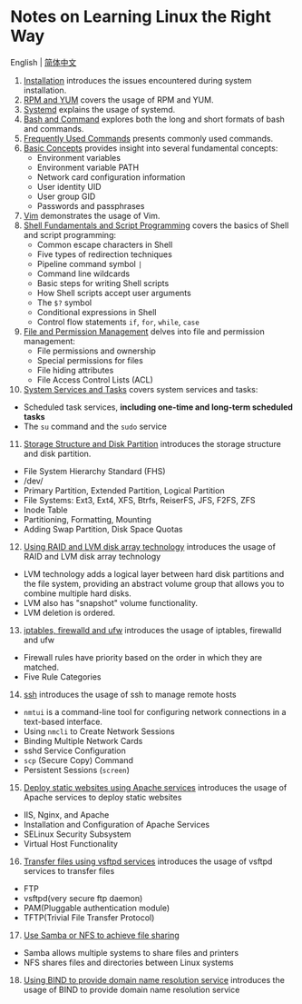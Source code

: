 # Notes on Learning Linux the Right Way

English | [简体中文](README_cn.md)

1. [Installation](1.installation.md) introduces the issues encountered during system installation.
2. [RPM and YUM](2.RPM_and_YUM.md) covers the usage of RPM and YUM.
3. [Systemd](3.systemd.md) explains the usage of systemd.
4. [Bash and Command](4.bash_and_command.md) explores both the long and short formats of bash and commands.
5. [Frequently Used Commands](5.frequently_command.md) presents commonly used commands.
6. [Basic Concepts](6.basic_concept.md) provides insight into several fundamental concepts:
   - Environment variables
   - Environment variable PATH
   - Network card configuration information
   - User identity UID
   - User group GID
   - Passwords and passphrases
7. [Vim](7.vim.md) demonstrates the usage of Vim.
8. [Shell Fundamentals and Script Programming](8.Shell_Fundamentals_and_Script_Programming.md) covers the basics of Shell and script programming:
   - Common escape characters in Shell
   - Five types of redirection techniques
   - Pipeline command symbol `|`
   - Command line wildcards
   - Basic steps for writing Shell scripts
   - How Shell scripts accept user arguments
   - The `$?` symbol
   - Conditional expressions in Shell
   - Control flow statements `if`, `for`, `while`, `case`
9. [File and Permission Management](9.File_and_Permission_Management.md) delves into file and permission management:
   - File permissions and ownership
   - Special permissions for files
   - File hiding attributes
   - File Access Control Lists (ACL)
10. [System Services and Tasks](10.System_Services_and_Tasks.md) covers system services and tasks:
   - Scheduled task services, **including one-time and long-term scheduled tasks**
   - The `su` command and the `sudo` service
11. [Storage Structure and Disk Partition](11.Storage-structure-and-disk-partition.md) introduces the storage structure and disk partition.
   - File System Hierarchy Standard (FHS)
   - /dev/
   - Primary Partition, Extended Partition, Logical Partition
   - File Systems: Ext3, Ext4, XFS, Btrfs, ReiserFS, JFS, F2FS, ZFS
   - Inode Table
   - Partitioning, Formatting, Mounting
   - Adding Swap Partition, Disk Space Quotas
12. [Using RAID and LVM disk array technology](12.Using_RAID_and_LVM_disk_array_technology.md) introduces the usage of RAID and LVM disk array technology
   - LVM technology adds a logical layer between hard disk partitions and the file system, providing an abstract volume group that allows you to combine multiple hard disks.
   - LVM also has "snapshot" volume functionality.
   - LVM deletion is ordered.
13. [iptables, firewalld and ufw](13.iptables_firewalld_and_ufw.md) introduces the usage of iptables, firewalld and ufw
   - Firewall rules have priority based on the order in which they are matched.
   - Five Rule Categories
14. [ssh](14.ssh.md) introduces the usage of ssh to manage remote hosts
   - `nmtui` is a command-line tool for configuring network connections in a text-based interface.
   - Using `nmcli` to Create Network Sessions
   - Binding Multiple Network Cards
   - sshd Service Configuration
   - `scp` (Secure Copy) Command
   - Persistent Sessions (`screen`)
15. [Deploy static websites using Apache services](15.Deploy_static_websites_using_Apache_services.md) introduces the usage of Apache services to deploy static websites
   - IIS, Nginx, and Apache
   - Installation and Configuration of Apache Services
   - SELinux Security Subsystem
   - Virtual Host Functionality
16. [Transfer files using vsftpd services](16.Transfer_files_using_vsftpd_services.md) introduces the usage of vsftpd services to transfer files
   - FTP
   - vsftpd(very secure ftp daemon)
   - PAM(Pluggable authentication module)
   - TFTP(Trivial File Transfer Protocol)
17. [Use Samba or NFS to achieve file sharing](17.Use_Samba_or_NFS_to_achieve_file_sharing.md)
   - Samba allows multiple systems to share files and printers
   - NFS shares files and directories between Linux systems
18. [Using BIND to provide domain name resolution service](18.Using_BIND_to_provide_domain_name_resolution_service.md) introduces the usage of BIND to provide domain name resolution service